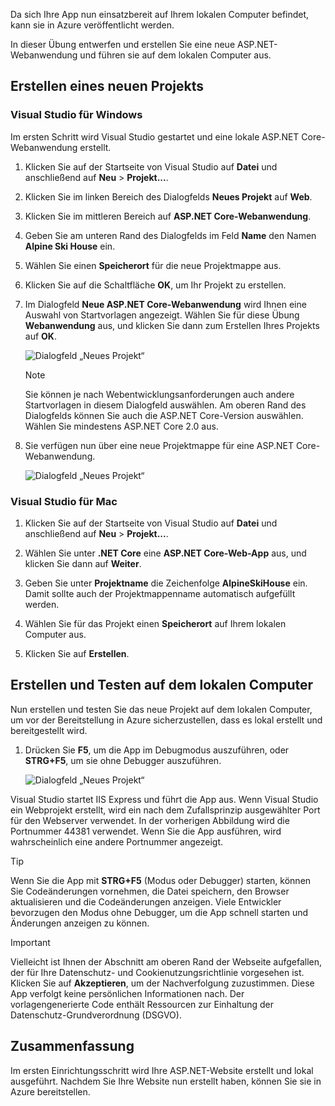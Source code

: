 Da sich Ihre App nun einsatzbereit auf Ihrem lokalen Computer befindet, kann sie in Azure veröffentlicht werden. 

In dieser Übung entwerfen und erstellen Sie eine neue ASP.NET-Webanwendung und führen sie auf dem lokalen Computer aus.

## <a name="create-a-new-project"></a>Erstellen eines neuen Projekts

### <a name="visual-studio-for-windows"></a>Visual Studio für Windows

Im ersten Schritt wird Visual Studio gestartet und eine lokale ASP.NET Core-Webanwendung erstellt.

1. Klicken Sie auf der Startseite von Visual Studio auf **Datei** und anschließend auf **Neu** > **Projekt...**.

1. Klicken Sie im linken Bereich des Dialogfelds **Neues Projekt** auf **Web**.

1. Klicken Sie im mittleren Bereich auf **ASP.NET Core-Webanwendung**.

1. Geben Sie am unteren Rand des Dialogfelds im Feld **Name** den Namen **Alpine Ski House** ein.

1. Wählen Sie einen **Speicherort** für die neue Projektmappe aus.

1. Klicken Sie auf die Schaltfläche **OK**, um Ihr Projekt zu erstellen.

1. Im Dialogfeld **Neue ASP.NET Core-Webanwendung** wird Ihnen eine Auswahl von Startvorlagen angezeigt. Wählen Sie für diese Übung **Webanwendung** aus, und klicken Sie dann zum Erstellen Ihres Projekts auf **OK**.

    ![Dialogfeld „Neues Projekt“](../media-draft/3-aspnet-templates.png)

    > [!NOTE]
    > Sie können je nach Webentwicklungsanforderungen auch andere Startvorlagen in diesem Dialogfeld auswählen. Am oberen Rand des Dialogfelds können Sie auch die ASP.NET Core-Version auswählen. Wählen Sie mindestens ASP.NET Core 2.0 aus.

1. Sie verfügen nun über eine neue Projektmappe für eine ASP.NET Core-Webanwendung.

    ![Dialogfeld „Neues Projekt“](../media-draft/3-new-solution.png)

### <a name="visual-studio-mac"></a>Visual Studio für Mac

1. Klicken Sie auf der Startseite von Visual Studio auf **Datei** und anschließend auf **Neu** > **Projekt...**.

1. Wählen Sie unter **.NET Core** eine **ASP.NET Core-Web-App** aus, und klicken Sie dann auf **Weiter**.

1. Geben Sie unter **Projektname** die Zeichenfolge **AlpineSkiHouse** ein. Damit sollte auch der Projektmappenname automatisch aufgefüllt werden.

1. Wählen Sie für das Projekt einen **Speicherort** auf Ihrem lokalen Computer aus.

1. Klicken Sie auf **Erstellen**.

## <a name="build-and-test-on-your-local-machine"></a>Erstellen und Testen auf dem lokalen Computer

Nun erstellen und testen Sie das neue Projekt auf dem lokalen Computer, um vor der Bereitstellung in Azure sicherzustellen, dass es lokal erstellt und bereitgestellt wird.

1. Drücken Sie **F5**, um die App im Debugmodus auszuführen, oder **STRG+F5**, um sie ohne Debugger auszuführen.

    ![Dialogfeld „Neues Projekt“](../media-draft/3-webapp-launch.png)

Visual Studio startet IIS Express und führt die App aus. Wenn Visual Studio ein Webprojekt erstellt, wird ein nach dem Zufallsprinzip ausgewählter Port für den Webserver verwendet. In der vorherigen Abbildung wird die Portnummer 44381 verwendet. Wenn Sie die App ausführen, wird wahrscheinlich eine andere Portnummer angezeigt.

> [!TIP]
> Wenn Sie die App mit **STRG+F5** (Modus oder Debugger) starten, können Sie Codeänderungen vornehmen, die Datei speichern, den Browser aktualisieren und die Codeänderungen anzeigen. Viele Entwickler bevorzugen den Modus ohne Debugger, um die App schnell starten und Änderungen anzeigen zu können.

> [!IMPORTANT]
> Vielleicht ist Ihnen der Abschnitt am oberen Rand der Webseite aufgefallen, der für Ihre Datenschutz- und Cookienutzungsrichtlinie vorgesehen ist. Klicken Sie auf **Akzeptieren**, um der Nachverfolgung zuzustimmen. Diese App verfolgt keine persönlichen Informationen nach. Der vorlagengenerierte Code enthält Ressourcen zur Einhaltung der Datenschutz-Grundverordnung (DSGVO).

## <a name="summary"></a>Zusammenfassung

Im ersten Einrichtungsschritt wird Ihre ASP.NET-Website erstellt und lokal ausgeführt. Nachdem Sie Ihre Website nun erstellt haben, können Sie sie in Azure bereitstellen.
